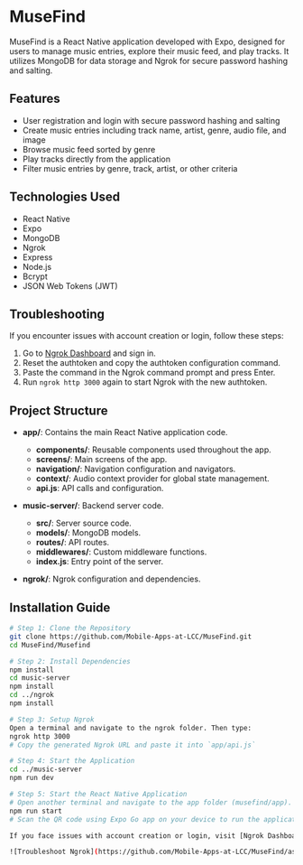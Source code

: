 # MuseFind

MuseFind is a React Native application developed with Expo, designed for users to manage music entries, explore their music feed, and play tracks. It utilizes MongoDB for data storage and Ngrok for secure password hashing and salting.

## Features

- User registration and login with secure password hashing and salting
- Create music entries including track name, artist, genre, audio file, and image
- Browse music feed sorted by genre
- Play tracks directly from the application
- Filter music entries by genre, track, artist, or other criteria

## Technologies Used

- React Native
- Expo
- MongoDB
- Ngrok
- Express
- Node.js
- Bcrypt
- JSON Web Tokens (JWT)

## Troubleshooting

If you encounter issues with account creation or login, follow these steps:

1. Go to [Ngrok Dashboard](https://dashboard.ngrok.com/get-started/your-authtoken) and sign in.
2. Reset the authtoken and copy the authtoken configuration command.
3. Paste the command in the Ngrok command prompt and press Enter.
4. Run `ngrok http 3000` again to start Ngrok with the new authtoken.

## Project Structure



- **app/**: Contains the main React Native application code.
  - **components/**: Reusable components used throughout the app.
  - **screens/**: Main screens of the app.
  - **navigation/**: Navigation configuration and navigators.
  - **context/**: Audio context provider for global state management.
  - **api.js**: API calls and configuration.

- **music-server/**: Backend server code.
  - **src/**: Server source code.
  - **models/**: MongoDB models.
  - **routes/**: API routes.
  - **middlewares/**: Custom middleware functions.
  - **index.js**: Entry point of the server.

- **ngrok/**: Ngrok configuration and dependencies.

## Installation Guide

```bash
# Step 1: Clone the Repository
git clone https://github.com/Mobile-Apps-at-LCC/MuseFind.git
cd MuseFind/Musefind

# Step 2: Install Dependencies
npm install
cd music-server
npm install
cd ../ngrok
npm install

# Step 3: Setup Ngrok
Open a terminal and navigate to the ngrok folder. Then type:
ngrok http 3000
# Copy the generated Ngrok URL and paste it into `app/api.js`

# Step 4: Start the Application
cd ../music-server
npm run dev

# Step 5: Start the React Native Application
# Open another terminal and navigate to the app folder (musefind/app). Then type:
npm run start
# Scan the QR code using Expo Go app on your device to run the application.

If you face issues with account creation or login, visit [Ngrok Dashboard](https://dashboard.ngrok.com/get-started/your-authtoken) using your account. Reset the authtoken, copy the authtoken configuration, and follow the provided instructions in the Ngrok terminal window by pasting the command and restarting `ngrok http 3000`.

![Troubleshoot Ngrok](https://github.com/Mobile-Apps-at-LCC/MuseFind/assets/41456635/c31091b7-d1c4-44a3-9fa2-aa626ad1d4ab)


